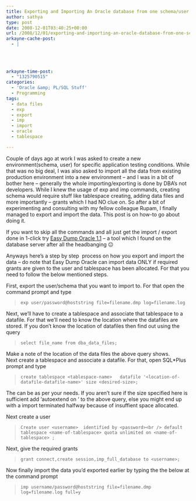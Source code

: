 ```yaml
---
title: Exporting and Importing An Oracle database from one schema/user to Another schema/user easily
author: sathya
type: post
date: 2008-12-01T03:40:25+00:00
url: /2008/12/01/exporting-and-importing-an-oracle-database-from-one-schemauser-to-another-schemauser-easily/
arkayne-cache-post:
  - |
    
    
    
    
arkayne-time-post:
  - "1325790515"
categories:
  - 'Oracle &amp; PL/SQL Stuff'
  - Programming
tags:
  - data files
  - exp
  - export
  - imp
  - import
  - oracle
  - tablespace

---
```

Couple of days ago at work I was asked to create a new environment(schema, user) for specific application testing conditions. While that was no big deal, I was also asked to import all the data from existing production environment into a new environment &#8211; and I was in a bit of bother here &#8211; generally the whole importing/exporting is done by DBA&#8217;s not developers. While I knew the usage of exp and imp commands, creating schema would require stuff like tablespace creating, adding data files and more importantly &#8211; grants which I had NO clue on. So after a bit of experimenting and consulting with my fellow colleague Rupam, I finally managed to export and import the data. This post is on how-to go about doing it.

If you want to skip all the commands and all just get the import / export done in 1-click try <a href="http://www.softpedia.com/get/Internet/Servers/Database-Utils/Easy-Dump-Oracle.shtml" target="_blank">Easy Dump Oracle 1.1</a> &#8211; a tool which I found on the database server after all the headbanging 😐

Anyways here&#8217;s a step by step  process on how you export and import the data &#8211; do note that Easy Dump Oracle can import data ONLY if required grants are given to the user and tablespace has been allocated. For that you need to follow the below mentioned steps.

<!--more-->

First, export the user/schema that you want to import to. For that open the command prompt and type

> `exp user/password@hoststring file=filename.dmp log=filename.log`

Next, we&#8217;ll have to create a tablespace and associate that tablespace to a datafile. For that we&#8217;ll need to know the location where the datafiles are stored. If you don&#8217;t know the location of datafiles then find out using the query

> `select file_name from dba_data_files;`

Make a note of the location of the data files the above query shows.  
Next create a tablespace and associate a datafile. For that, open SQL*Plus prompt and type

> `create tablespace <tablespace-name>   datafile '<location-of-datafile-datafile-name>' size <desired-size>;`

The can be as per your needs. If you aren&#8217;t sure if the size specified here is sufficient add &#8216;autoextend on &#8216; to the above query, else you might end up with a import terminated halfway because of insuffient space allocated.

Next create a user

> `Create user <username>  identified by <password><br />
default tablespace <name-of-tablespace> quota unlimited on <name-of-tablespace> ;`

Next, give the required grants

> `grant connect,create session,imp_full_database to <username>;`

Now finally import the data you&#8217;d exported earlier by typing the the below at the command prompt

> `imp username/password@hoststring file=filename.dmp log=filename.log full=y`
